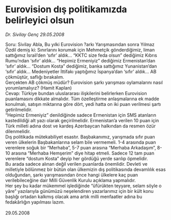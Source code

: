 # Eurovision dış politikamızda belirleyici olsun

*Dr. Sivilay Genç 29.05.2008*

<div class="taraf_structure_2col_1zq">
<div class="margen_n">



 <p>Soru: Sivilay Abla, Bu yılki Eurovision ?arkı Yarışmasından sonra Yılmaz Özdil demiş ki: Sınırlarını korumak için Mehmetçik gönderdiğimiz, liman sattığımız İsrail’den ‘sıfır’ aldık... “KKTC size feda olsun” dediğimiz Kıbrıs Rumu’ndan ‘sıfır’ aldık... “Hepimiz Ermeniyiz” dediğimiz Ermenistan’dan ‘sıfır’ aldık... “Dostum Kosta” dediğimiz, banka sattığımız Yunanistan’dan ‘sıfır’ aldık... Medeniyetler İttifakı yaptığımız İspanya’dan ‘sıfır’ aldık... AB çökmüştür, saflığı bırakalım. <br/>
Gerçekten AB çökmüş müdür? Eurovision şarkı yarışması oylamalarını nasıl yorumlamalıyız? (Hamit Kaplan)<br/>
Cevap: Türkiye bundan uluslararası ilişkilerini belirlerken Eurovision puanlamasını dikkate almalıdır. Tüm özelleştirme anlaşmalarına ek madde konulmalı, satışın miktarına göre dört, yedi hatta on iki puan verilmesi şartı getirilmelidir. <br/>
“Hepimiz Ermeniyiz” denildiğinde sadece Ermenistan için SMS atanların kastedildiği alt yazı olarak geçirilmelidir. Ermenistan’a verilen 10 puan için Türk milleti adına dost ve kardeş Azerbaycan halkından da resmen özür dilenmelidir. <br/>
Dış politikada mütekabiliyet esastır. Başbakanımız, yarışmada sıfır puan veren ülkelerin Başbakanlarına selam bile vermemeli. 1-4 arasında puan verenlere soğuk bir “Merhaba”, 5-7 puan arasına “Merhaba Arkadaşım”, 8-10 arasına “Merhaba Hemşerim” diye hitap etmeli. Sadece 12 tam puan verenlere “dostum Kosta” deyip her gördüğü yerde sarılıp öpmelidir. <br/>
Bu arada sadece alınan değil verilen puanlarda önemlidir. Devleti ve milletiyle bölünmez bir bütün olan ülkemizin dış politikasında devamlılık esas olduğundan, şarkı yarışmasından önce hangi ülkelere kaç puan verilebileceğine dair Milli Güvenlik Kurulu açıklama yapmalıdır. <br/>
Her şey bu kadar mükemmel işlediğinde “üfürükten teyyare, selam söyle o yâre” yazılarıyla günümüzü neşelendiren yazarlarımız için bir kült konu başlığı ortadan kalkmış olacak ama artık milli menfaatler adına bu fedakârlığın yapılması lazım.<br/>
<br/>
29.05.2008</p>
<br/>
<br/>
<br/>



<br/>


<div id="taraf_not">
</div>

</div>


</div>
